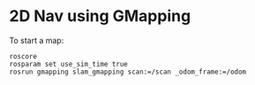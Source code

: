 # 2D Nav using GMapping

To start a map:

```
roscore
rosparam set use_sim_time true
rosrun gmapping slam_gmapping scan:=/scan _odom_frame:=/odom

```
